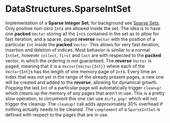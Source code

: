 # DataStructures.SparseIntSet

Implementation of a __Sparse Integer Set__, for background see [Sparse Sets](https://www.computist.xyz/2018/06/sparse-sets.html).
Only positive non-zero `Int`s are allowed inside the set. 
The idea is to have one **packed** `Vector` storing all the `Int`s contained in the set as to allow for fast iteration, and a sparse, paged **reverse** `Vector` with the position of a particular `Int` inside the **packed** `Vector`. This allows for very fast iteration, insertion and deletion of indices.
Most behavior is similar to a normal `IntSet`, however `collect`, `first` and `last` are with respected to the **packed** vector, in which the ordering is not guaranteed. 
The **reverse** `Vector` is paged, meaning that it is a `Vector{Vector{Int}}` where each of the `Vector{Int}`s has the length of one memory page of `Int`s. Every time an index that was not yet in the range of the already present pages, a new one will be created and added to the **reverse**, allowing for dynamical growth. 
Popping the last `Int` of a particular page will automatically trigger `cleanup!` which cleans up the memory of any pages that aren't in use. 
This is a pretty slow operation, to circumvent this one can use `dirty_pop!` which will not trigger the cleanup. The `cleanup!` call adds approximately 30% overhead if nothing actually needs to be cleaned.
The `complement` of a `SparseIntSet` is defined with respect to the pages that are in use.
